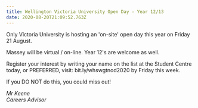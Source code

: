 ```yaml
---
title: Wellington Victoria University Open Day - Year 12/13
date: 2020-08-20T21:09:52.763Z
---
```

Only Victoria University is hosting an 'on-site' open day this year on Friday 21 August. 

Massey will be virtual / on-line. Year 12's are welcome as well. 

Register your interest by writing your name on the list at the Student Centre today, or PREFERRED, visit: bit.ly/whswgtnod2020 by Friday this week. 

If you DO NOT do this, you could miss out!

_Mr Keene  
Careers Advisor_